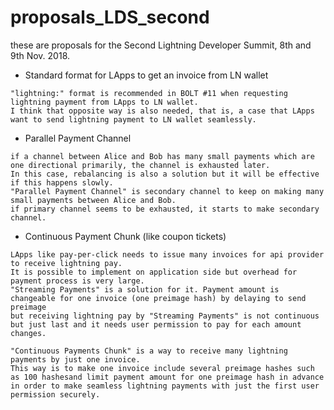 # proposals_LDS_second

these are proposals for the Second Lightning Developer Summit, 8th and 9th Nov. 2018.

* Standard format for LApps to get an invoice from LN wallet

```
"lightning:" format is recommended in BOLT #11 when requesting lightning payment from LApps to LN wallet.
I think that opposite way is also needed, that is, a case that LApps want to send lightning payment to LN wallet seamlessly.
```

* Parallel Payment Channel

```
if a channel between Alice and Bob has many small payments which are one directional primarily, the channel is exhausted later.
In this case, rebalancing is also a solution but it will be effective if this happens slowly. 
"Parallel Payment Channel" is secondary channel to keep on making many small payments between Alice and Bob. 
if primary channel seems to be exhausted, it starts to make secondary channel.
```

* Continuous Payment Chunk (like coupon tickets)

```
LApps like pay-per-click needs to issue many invoices for api provider to receive lightning pay. 
It is possible to implement on application side but overhead for payment process is very large.
"Streaming Payments" is a solution for it. Payment amount is changeable for one invoice (one preimage hash) by delaying to send preimage 
but receiving lightning pay by "Streaming Payments" is not continuous but just last and it needs user permission to pay for each amount changes. 

"Continuous Payments Chunk" is a way to receive many lightning payments by just one invoice.
This way is to make one invoice include several preimage hashes such as 100 hashesand limit payment amount for one preimage hash in advance
in order to make seamless lightning payments with just the first user permission securely.
```
